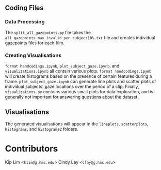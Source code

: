 ## Coding Files
### Data Processing
The `split_all_gazepoints.py` file takes the `all_gazepoints_max_invalid_per_subject10%.txt` file
and creates individual gazepoints files for each film.

### Creating Visualisations
`format handcodings.ipynb`, `plot_subject_gaze.ipynb`, and `visualizations.ipynb` all contain
various plots. `format handcodings.ipynb` will create histograms based on the presence of
certain features during a frame. `plot_subject_gaze.ipynb` can generate line plots and scatter
plots of individual subjects' gaze locations over the period of a clip. Finally,
`visualizations.py` contains various small plots for data exploration, and is generally not
important for answering questions about the dataset.

## Visualisations
The generated visualisations will appear in the `lineplots`, `scatterplots`, `histograms`, and
`histograms2` folders.

# Contributors
Kip Lim <`klim@g.hmc.edu`>
Cindy Lay <`clay@g.hmc.edu`>
